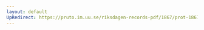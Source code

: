 ```yaml
---
layout: default
UpRedirect: https://pruto.im.uu.se/riksdagen-records-pdf/1867/prot-1867--ak--228/prot-1867--ak--228_034.pdf
---
```

